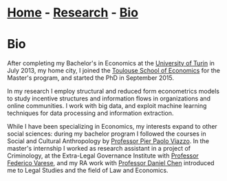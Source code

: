# [Home](./index.html)  -  [Research](./research.html) - [Bio](./bio.html)

# Bio

After completing my Bachelor's in Economics at the [University of Turin](https://en.unito.it/) in July 2013, my home city, I joined the [Toulouse School of Economics](https://www.tse-fr.eu/) for the Master's program, and started the PhD in September 2015.

In my research I employ structural and reduced form econometrics models to study incentive structures and information flows in organizations and online communities. I work with big data, and exploit machine learning techniques for data processing and information extraction.

While I have been specializing in Economics, my interests expand to other social sciences: during my bachelor program I followed the courses in Social and Cultural Anthropology by [Professor Pier Paolo Viazzo](https://www.dcps.unito.it/do/docenti.pl/Show?_id=pviazzo#tab-profilo). 
In the master's internship I worked as research assistant in a project of Criminology, at the Extra-Legal Governance Institute with [Professor Federico Varese](https://federicovarese.com/), and my RA work with [Professor Daniel Chen](https://users.nber.org/~dlchen/) introduced me to Legal Studies and the field of Law and Economics.



